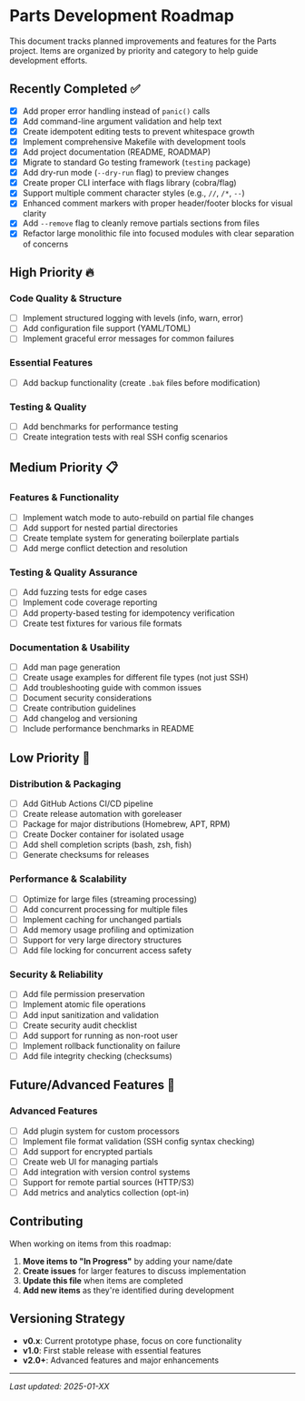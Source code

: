 # Parts Development Roadmap

This document tracks planned improvements and features for the Parts project. Items are organized by priority and category to help guide development efforts.

## Recently Completed ✅

- [x] Add proper error handling instead of `panic()` calls
- [x] Add command-line argument validation and help text
- [x] Create idempotent editing tests to prevent whitespace growth
- [x] Implement comprehensive Makefile with development tools
- [x] Add project documentation (README, ROADMAP)
- [x] Migrate to standard Go testing framework (`testing` package)
- [x] Add dry-run mode (`--dry-run` flag) to preview changes
- [x] Create proper CLI interface with flags library (cobra/flag)
- [x] Support multiple comment character styles (e.g., `//`, `/*`, `--`)
- [x] Enhanced comment markers with proper header/footer blocks for visual clarity
- [x] Add `--remove` flag to cleanly remove partials sections from files
- [x] Refactor large monolithic file into focused modules with clear separation of concerns

## High Priority 🔥

### Code Quality & Structure
- [ ] Implement structured logging with levels (info, warn, error)
- [ ] Add configuration file support (YAML/TOML)
- [ ] Implement graceful error messages for common failures

### Essential Features
- [ ] Add backup functionality (create `.bak` files before modification)

### Testing & Quality
- [ ] Add benchmarks for performance testing
- [ ] Create integration tests with real SSH config scenarios

## Medium Priority 📋

### Features & Functionality  
- [ ] Implement watch mode to auto-rebuild on partial file changes
- [ ] Add support for nested partial directories
- [ ] Create template system for generating boilerplate partials
- [ ] Add merge conflict detection and resolution

### Testing & Quality Assurance
- [ ] Add fuzzing tests for edge cases
- [ ] Implement code coverage reporting
- [ ] Add property-based testing for idempotency verification
- [ ] Create test fixtures for various file formats

### Documentation & Usability
- [ ] Add man page generation
- [ ] Create usage examples for different file types (not just SSH)
- [ ] Add troubleshooting guide with common issues
- [ ] Document security considerations
- [ ] Create contribution guidelines
- [ ] Add changelog and versioning
- [ ] Include performance benchmarks in README

## Low Priority 📅

### Distribution & Packaging
- [ ] Add GitHub Actions CI/CD pipeline
- [ ] Create release automation with goreleaser
- [ ] Package for major distributions (Homebrew, APT, RPM)
- [ ] Create Docker container for isolated usage
- [ ] Add shell completion scripts (bash, zsh, fish)
- [ ] Generate checksums for releases

### Performance & Scalability
- [ ] Optimize for large files (streaming processing)
- [ ] Add concurrent processing for multiple files
- [ ] Implement caching for unchanged partials
- [ ] Add memory usage profiling and optimization
- [ ] Support for very large directory structures
- [ ] Add file locking for concurrent access safety

### Security & Reliability
- [ ] Add file permission preservation
- [ ] Implement atomic file operations
- [ ] Add input sanitization and validation  
- [ ] Create security audit checklist
- [ ] Add support for running as non-root user
- [ ] Implement rollback functionality on failure
- [ ] Add file integrity checking (checksums)

## Future/Advanced Features 🚀

### Advanced Features
- [ ] Add plugin system for custom processors
- [ ] Implement file format validation (SSH config syntax checking)
- [ ] Add support for encrypted partials
- [ ] Create web UI for managing partials
- [ ] Add integration with version control systems
- [ ] Support for remote partial sources (HTTP/S3)
- [ ] Add metrics and analytics collection (opt-in)

## Contributing

When working on items from this roadmap:

1. **Move items to "In Progress"** by adding your name/date
2. **Create issues** for larger features to discuss implementation
3. **Update this file** when items are completed
4. **Add new items** as they're identified during development

## Versioning Strategy

- **v0.x**: Current prototype phase, focus on core functionality
- **v1.0**: First stable release with essential features
- **v2.0+**: Advanced features and major enhancements

---

*Last updated: 2025-01-XX*